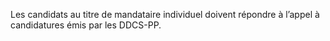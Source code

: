 Les candidats au titre de mandataire individuel doivent répondre à l’appel à candidatures émis par les DDCS-PP.
